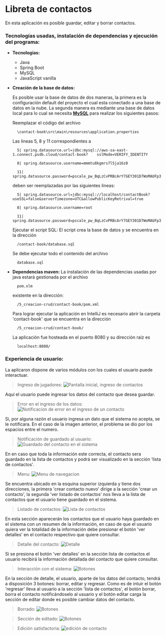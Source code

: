 # Libreta de contactos

En esta aplicación es posible guardar, editar y borrar contactos.

### <strong>Tecnologías usadas, instalación de dependencias y ejecución del programa:</strong><a name="id13"></a>

- <strong>Tecnologías: </strong>
    - Java
    - Spring Boot
    - MySQL
    - JavaScript vanilla

- <strong>Creación de la base de datos: </strong> 

    Es posible usar la base de datos de dos maneras, la primera es la configuración default del proyecto el cual esta conectado a una base de datos en la nube. La segunda manera es mediante una base de datos local para lo cual se necesita <a href="https://www.mysql.com" target="_blank"><strong> MySQL</strong></a> para realizar los siguientes pasos:

    Reemplazar el código del archivo

        \contact-book\src\main\resources\application.properties

    Las lineas 5, 8 y 11 correspondientes a 

        5| spring.datasource.url=jdbc:mysql://aws-sa-east-1.connect.psdb.cloud/contact-book?    sslMode=VERIFY_IDENTITY

        8| spring.datasource.username=mmmtu8kgmrs7l5ja16z8

        11| spring.datasource.password=pscale_pw_BqLzCvPRBcArY7GEY301D7WoMAUFp3U19bNg7c6axrD

    deben ser reemplazadas por las siguientes lineas:

        5| spring.datasource.url=jdbc:mysql://localhost/contactBook?useSSL=false&serverTimezone=UTC&allowPublicKeyRetrival=true

        8| spring.datasource.username=root

        11| spring.datasource.password=pscale_pw_BqLzCvPRBcArY7GEY301D7WoMAUFp3U19bNg7c6axrD

    Ejecutar el script SQL: El script crea la base de datos y se encuentra en la dirección

        /contact-book/database.sql

    Se debe ejecutar todo el contenido del archivo 

        database.sql

- <strong>Dependencias maven:</strong> La instalación de las dependencias usadas por java estará gestionada por el archivo

        pom.xlm

    existente en la dirección:

        /5_creacion-crud/contact-book/pom.xml

    Para lograr ejecutar la aplicación en IntelliJ es necesario abrir la carpeta 'contact-book' que se encuentra en la dirección

        /5_creacion-crud/contact-book/

    La aplicación fue hosteada en el puerto 8080 y su dirección raíz es 
        
        localhost:8080/

### <strong>Experiencia de usuario:</strong> <a name="id14"></a>

La aplicaron dispone de varios módulos con los cuales el usuario puede interactuar.

> Ingreso de jugadores:
    ![Pantalla inicial, ingreso de contactos](https://github.com/Delacrobix/Sofka-Canteras-2/blob/doc/DOC/images/5/2022-08-07_20h51_11.png)

Aquí el usuario puede ingresar los datos del contacto que desea guardar.

> Error en el ingreso de los datos:
    ![Notificacion de error en el ingreso de un contacto](https://github.com/Delacrobix/Sofka-Canteras-2/blob/doc/DOC/images/5/2022-08-07_20h53_11.png)

Si, por alguna razón el usuario ingresa un dato que el sistema no acepta, se le notificara. En el caso de la imagen anterior, el problema se dio por los espacios entre el numero.

> Notificación de guardado al usuario:
    ![Guardado del contacto en el sistema](https://github.com/Delacrobix/Sofka-Canteras-2/blob/doc/DOC/images/5/2022-08-07_20h53_43.png)

En en caso que toda la información este correcta, el contacto sera guardado en la lista de contactos y podrá ser visualizado en la sección 'lista de contactos'.

> Menu:
    ![Menu de navegacion](https://github.com/Delacrobix/Sofka-Canteras-2/blob/doc/DOC/images/5/2022-08-07_20h51_31.png)

Se encuentra ubicado en la esquina superior izquierda y tiene dos direcciones, la primera 'crear contacto nuevo' dirige a la sección 'crear un contacto', la segunda 'ver listado de contactos' nos lleva a la lista de contactos que el usuario tiene guardado en el sistema.

> Listado de contactos:
    ![Lista de contactos](https://github.com/Delacrobix/Sofka-Canteras-2/blob/doc/DOC/images/5/2022-08-07_20h54_02.png)

En esta sección aparecerán los contactos que el usuario haya guardado en el sistema con un resumen de la información, en caso de que el usuario quiera ver la totalidad de la información debe presionar el botón 'ver detalles' en el contacto respectivo que quiere consultar.

> Detalle del contacto:
    ![Detalle](https://github.com/Delacrobix/Sofka-Canteras-2/blob/doc/DOC/images/5/2022-08-07_20h54_18.png)

Si se presiona el botón 'ver detalles' en la sección lista de contactos el usuario recibirá la información detallada del contacto que quiere consultar.

> Interacción con el sistema:
    ![Botones](https://github.com/Delacrobix/Sofka-Canteras-2/blob/doc/DOC/images/5/2022-08-07_20h54_41.png)

En la sección de detalle, el usuario, aparte de los datos del contacto, tendrá a disposición 3 botones: borrar, editar y regresar. Como es de intuir el botón 'regresar' lleva al usuario a la sección 'lista de contactos', el botón borrar, borra el contacto notificándoselo al usuario y el botón editar carga la sección de editar donde es posible cambiar datos del contacto.

> Borrado:
    ![Botones](https://github.com/Delacrobix/Sofka-Canteras-2/blob/doc/DOC/images/5/2022-08-07_20h55_27.png)

> Sección de editado:
    ![Botones](https://github.com/Delacrobix/Sofka-Canteras-2/blob/doc/DOC/images/5/2022-08-07_20h54_56.png)

> Edición satisfactoria:
    ![edición de contacto](https://github.com/Delacrobix/Sofka-Canteras-2/blob/doc/DOC/images/5/2022-08-07_20h55_05.png)


